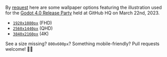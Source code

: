 By [request](https://www.instagram.com/p/CqD13j-tX2W/c/18009010879580129/) here are some wallpaper options featuring the illustration used for the [Godot 4.0 Release Party](https://github.blog/2023-03-16-godot-4-0-release-party/) held at GitHub HQ on March 22nd, 2023.


* [`1920x1080px`](1920x1080.png) (FHD)
* [`2560x1440px`](2560x1440.png) (QHD)
* [`3840x2160px`](3840x2160.png) (4K)

See a size missing? `800x600px`? Something mobile-friendly? Pull requests welcome! 🤘🏻


